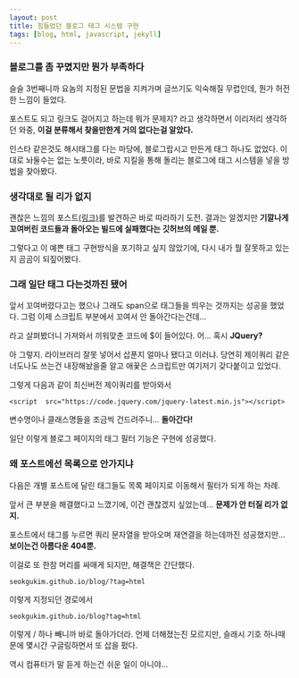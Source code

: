```yaml
---
layout: post
title: 힘들었던 블로그 태그 시스템 구현
tags: [blog, html, javascript, jekyll]
---
```

### 블로그를 좀 꾸몄지만 뭔가 부족하다

슬슬 3번째니까 요놈의 지정된 문법을 지켜가며 글쓰기도 익숙해질 무렵인데, 
뭔가 허전한 느낌이 들었다.

포스트도 되고 링크도 걸어지고 하는데 뭐가 문제지?
라고 생각하면서 이리저리 생각하던 와중, **이걸 분류해서 찾을만한게 거의 없다는걸 알았다.**

인스타 같은것도 해시태그를 다는 마당에, 블로그랍시고 만든게 태그 하나도 없었다.
이대로 놔둘수는 없는 노릇이라, 바로 지킬을 통해 돌리는 블로그에 태그 시스템을 넣을 방법을 찾아봤다.

### 생각대로 될 리가 없지

괜찮은 느낌의 포스트[(링크)](https://wormwlrm.github.io/2019/09/22/How-to-add-tags-on-Jekyll.html)를 발견하곤 바로 따라하기 도전.
결과는 알겠지만 **기깔나게 꼬여버린 코드들과 돌아오는 빌드에 실패했다는 깃허브의 메일 뿐.**

그렇다고 이 예쁜 태그 구현방식을 포기하고 싶지 않았기에, 다시 내가 뭘 잘못하고 있는지 곰곰이 되짚어봤다.

### 그래 일단 태그 다는것까진 됐어

앞서 꼬여버렸다고는 했으나 그래도 span으로 태그들을 띄우는 것까지는 성공을 했었다.
그럼 이제 스크립트 부분에서 꼬여서 안 돌아간다는건데...

라고 살펴봤더니 가져와서 끼워맞춘 코드에 $이 들어있다.
어... 혹시 **JQuery?**

아 그렇지. 라이브러리 잘못 넣어서 삽푼지 얼마나 됐다고 이러냐.
당연히 제이쿼리 같은 너도나도 쓰는건 내장해놨을줄 알고 애꿎은 스크립트만 여기저기 갖다붙이고 있었다.

그렇게 다음과 같이 최신버전 제이쿼리를 받아와서

```
<script  src="https://code.jquery.com/jquery-latest.min.js"></script>
```

변수명이나 클래스명들을 조금씩 건드려주니...
**돌아간다!**

일단 이렇게 블로그 페이지의 태그 필터 기능은 구현에 성공했다.

### 왜 포스트에선 목록으로 안가지냐

다음은 개별 포스트에 달린 태그들도 목록 페이지로 이동해서 필터가 되게 하는 차례.

앞서 큰 부분을 해결했다고 느꼈기에, 이건 괜찮겠지 싶었는데...
**문제가 안 터질 리가 없지.**

포스트에서 태그를 누르면 쿼리 문자열을 받아오며 재연결을 하는데까진 성공했지만...
**보이는건 아름다운 404뿐.**

이걸로 또 한참 머리를 싸매게 되지만, 해결책은 간단했다.

```
seokgukim.github.io/blog/?tag=html
```
이렇게 지정되던 경로에서

```
seokgukim.github.io/blog?tag=html
```

이렇게 / 하나 빼니까 바로 돌아가더라.
언제 더해졌는진 모르지만, 슬래시 기호 하나때문에 몇시간 구글링하면서 또 삽을 펐다.

역시 컴퓨터가 말 듣게 하는건 쉬운 일이 아니야...
